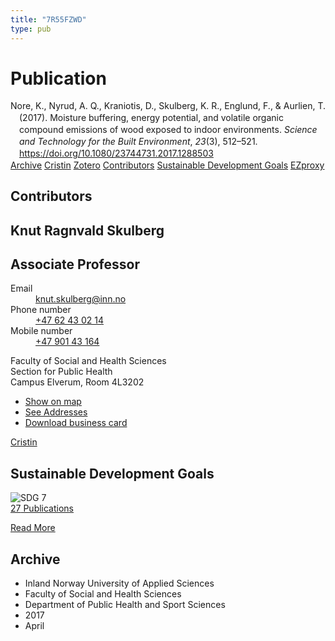 ```yaml
---
title: "7R55FZWD"
type: pub
---
```

<h1>Publication</h1>
<article id="csl-bib-container-7R55FZWD" class="csl-bib-container">
  <div class="csl-bib-body" style="line-height: 1.35; padding-left: 1em; text-indent:-1em;">
  <div class="csl-entry">Nore, K., Nyrud, A. Q., Kraniotis, D., Skulberg, K. R., Englund, F., &amp; Aurlien, T. (2017). Moisture buffering, energy potential, and volatile organic compound emissions of wood exposed to indoor environments. <i>Science and Technology for the Built Environment</i>, <i>23</i>(3), 512&#x2013;521. <a href="https://doi.org/10.1080/23744731.2017.1288503">https://doi.org/10.1080/23744731.2017.1288503</a></div>
</div>
  <div class="csl-bib-buttons">
    <a href="#taxonomy-article-7R55FZWD" class="csl-bib-button">Archive</a>
    <a href alt="Cristin URL" class="csl-bib-button">Cristin</a>
    <a href alt="Zotero URL" class="csl-bib-button">Zotero</a>
    <a href="#contributors-article-7R55FZWD" class="csl-bib-button">Contributors</a>
    <a href="#sdg-article-7R55FZWD" class="csl-bib-button">Sustainable Development Goals</a>
    <a href="http://ezproxy.inn.no/login?url=https://doi.org/10.1080/23744731.2017.1288503" class="csl-bib-button">EZproxy</a>
  </div>
  <div id="csl-bib-meta-container-7R55FZWD"></div>
</article>
<div id="csl-bib-meta-7R55FZWD" class="csl-bib-meta">
  <article id="contributors-article-7R55FZWD" class="contributors-article">
    <h1>Contributors</h1>
    <div class="personas">
<div class="vrtx-hinn-person-card">
<div class="photo">
<i class="lar la-user-circle missing-person"></i>
</div>
<div class="info">
<hgroup><h1>Knut Ragnvald Skulberg</h1>
<h2>Associate Professor</h2>
</hgroup><dl>
<dt>Email</dt>
<dd>
<a href="mailto:knut.skulberg@inn.no">knut.skulberg@inn.no</a>
</dd>
<dt>Phone number</dt>
<dd><a href="tel:+4762430214">
+47 62 43 02 14
</a></dd>
<dt>Mobile number</dt>
<dd><a href="tel:+4790143164">
+47 901 43 164
</a></dd>
</dl>
<p>
Faculty of Social and Health Sciences<br>
Section for Public Health<br>
Campus Elverum,
Room 4L3202
</p>
<ul class="vrtx-hinn-links">
<li><a href="https://www.google.com/maps?q=60.88177,11.53669">Show on map</a></li>
<li><a href="https://www.inn.no/english/find-an-employee/knut-skulberg.html#vrtx-hinn-addresses">See Addresses</a></li>
<li><a href="https://www.inn.no/english/find-an-employee/knut-skulberg.html?vrtx=vcf">Download business card</a></li>
</ul>
</div>
</div>
<a href="https://app.cristin.no/persons/show.jsf?id=9616" alt="Cristin URL" class="personas-cristin">Cristin</a>
</div>
  </article>
  <article id="sdg-article-7R55FZWD" class="sdg-article">
    <h1>Sustainable Development Goals</h1>
    <div class="sdg-container"><div id="sdg7" class="sdg">
<img src="{{< params subfolder >}}images/sdg/sdg07_en.png" class="image" alt="SDG 7">
<div class="sdg-overlay">
<a href="{{< params subfolder >}}en/archive/?sdg=7#archive" class="sdg-publication-count"><span>27</span> Publications</a>
<p><a href="https://sdgs.un.org/goals/goal7" class="sdg-read-more">Read More</a></p>
</div>
</div></div>
  </article>
  <article id="taxonomy-article-7R55FZWD" class="taxonomy-article">
    <h1>Archive</h1>
    <ul>
      <li>Inland Norway University of Applied Sciences</li>
      <li>Faculty of Social and Health Sciences</li>
      <li>Department of Public Health and Sport Sciences</li>
      <li>2017</li>
      <li>April</li>
    </ul>
  </article>
</div>
